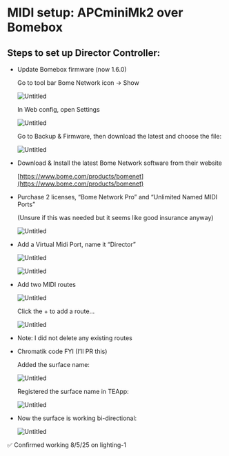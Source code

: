 # MIDI setup: APCminiMk2 over Bomebox

## Steps to set up Director Controller:

- Update Bomebox firmware (now 1.6.0)
    
    Go to tool bar Bome Network icon → Show
    
    ![Untitled](MIDI%20setup%20APCminiMk2%20over%20Bomebox%2002cb560b23864732b0521857b4ae426e/Untitled.png)
    
    In Web config, open Settings
    
    ![Untitled](MIDI%20setup%20APCminiMk2%20over%20Bomebox%2002cb560b23864732b0521857b4ae426e/Untitled%201.png)
    
    Go to Backup & Firmware, then download the latest and choose the file:
    
    ![Untitled](MIDI%20setup%20APCminiMk2%20over%20Bomebox%2002cb560b23864732b0521857b4ae426e/Untitled%202.png)
    
- Download & Install the latest Bome Network software from their website
    
    [https://www.bome.com/products/bomenet](https://www.bome.com/products/bomenet)
    
- Purchase 2 licenses, “Bome Network Pro” and “Unlimited Named MIDI Ports”
    
    (Unsure if this was needed but it seems like good insurance anyway)
    
    ![Untitled](MIDI%20setup%20APCminiMk2%20over%20Bomebox%2002cb560b23864732b0521857b4ae426e/Untitled%203.png)
    
- Add a Virtual Midi Port, name it “Director”
    
    ![Untitled](MIDI%20setup%20APCminiMk2%20over%20Bomebox%2002cb560b23864732b0521857b4ae426e/Untitled%204.png)
    
    ![Untitled](MIDI%20setup%20APCminiMk2%20over%20Bomebox%2002cb560b23864732b0521857b4ae426e/Untitled%205.png)
    
- Add two MIDI routes
    
    ![Untitled](MIDI%20setup%20APCminiMk2%20over%20Bomebox%2002cb560b23864732b0521857b4ae426e/Untitled%206.png)
    
    Click the + to add a route…
    
    ![Untitled](MIDI%20setup%20APCminiMk2%20over%20Bomebox%2002cb560b23864732b0521857b4ae426e/Untitled%207.png)
    
- Note: I did not delete any existing routes
- Chromatik code FYI (I’ll PR this)
    
    Added the surface name:
    
    ![Untitled](MIDI%20setup%20APCminiMk2%20over%20Bomebox%2002cb560b23864732b0521857b4ae426e/Untitled%208.png)
    
    Registered the surface name in TEApp:
    
    ![Untitled](MIDI%20setup%20APCminiMk2%20over%20Bomebox%2002cb560b23864732b0521857b4ae426e/Untitled%209.png)
    
- Now the surface is working bi-directional:
    
    ![Untitled](MIDI%20setup%20APCminiMk2%20over%20Bomebox%2002cb560b23864732b0521857b4ae426e/Untitled%2010.png)
    

<aside>
✅ Confirmed working 8/5/25 on lighting-1

</aside>